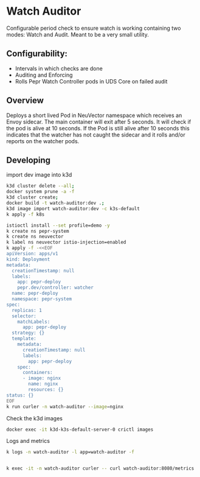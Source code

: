 # Watch Auditor

Configurable period check to ensure watch is working containing two modes: Watch and Audit. Meant to be a very small utility.

## Configurability:

* Intervals in which checks are done
* Auditing and Enforcing
* Rolls Pepr Watch Controller pods in UDS Core on failed audit



## Overview 

Deploys a short lived Pod in NeuVector namespace which receives an Envoy sidecar. The main container will exit after 5 seconds. It will check if the pod is alive at 10 seconds. If the Pod is still alive after 10 seconds this indicates that the watcher has not caught the sidecar and it rolls and/or reports on the watcher pods. 



## Developing

import dev image into k3d

```bash
k3d cluster delete --all;
docker system prune -a -f 
k3d cluster create;
docker build -t watch-auditor:dev .;
k3d image import watch-auditor:dev -c k3s-default  
k apply -f k8s

istioctl install --set profile=demo -y
k create ns pepr-system
k create ns neuvector
k label ns neuvector istio-injection=enabled
k apply -f -<<EOF
apiVersion: apps/v1
kind: Deployment
metadata:
  creationTimestamp: null
  labels:
    app: pepr-deploy
    pepr.dev/controller: watcher
  name: pepr-deploy
  namespace: pepr-system
spec:
  replicas: 1
  selector:
    matchLabels:
      app: pepr-deploy
  strategy: {}
  template:
    metadata:
      creationTimestamp: null
      labels:
        app: pepr-deploy
    spec:
      containers:
      - image: nginx
        name: nginx
        resources: {}
status: {}
EOF
k run curler -n watch-auditor --image=nginx
```

Check the k3d images  
```bash
docker exec -it k3d-k3s-default-server-0 crictl images
```

Logs and metrics 
```bash
k logs -n watch-auditor -l app=watch-auditor -f


k exec -it -n watch-auditor curler -- curl watch-auditor:8080/metrics
```


